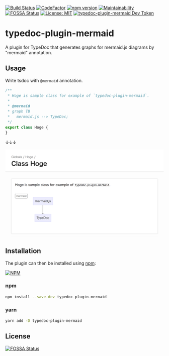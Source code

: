 [![Build Status](https://travis-ci.org/kamiazya/typedoc-plugin-mermaid.svg?branch=master)](https://travis-ci.org/kamiazya/typedoc-plugin-mermaid) [![CodeFactor](https://www.codefactor.io/repository/github/kamiazya/typedoc-plugin-mermaid/badge)](https://www.codefactor.io/repository/github/kamiazya/typedoc-plugin-mermaid) [![npm version](https://badge.fury.io/js/typedoc-plugin-mermaid.svg)](https://badge.fury.io/js/typedoc-plugin-mermaid) [![Maintainability](https://api.codeclimate.com/v1/badges/827855fa3daba03076b4/maintainability)](https://codeclimate.com/github/kamiazya/typedoc-plugin-mermaid/maintainability) [![FOSSA Status](https://app.fossa.io/api/projects/git%2Bgithub.com%2Fkamiazya%2Ftypedoc-plugin-mermaid.svg?type=shield)](https://app.fossa.io/projects/git%2Bgithub.com%2Fkamiazya%2Ftypedoc-plugin-mermaid?ref=badge_shield) [![License: MIT](https://img.shields.io/badge/License-MIT-yellow.svg)](https://opensource.org/licenses/MIT) [![typedoc-plugin-mermaid Dev Token](https://badge.devtoken.rocks/typedoc-plugin-mermaid)](https://devtoken.rocks/package/typedoc-plugin-mermaid)


# typedoc-plugin-mermaid

A plugin for TypeDoc that generates graphs for mermaid.js diagrams by "mermaid" annotation.

## Usage

Write tsdoc with `@mermaid` annotation.

```typescript
/**
 * Hoge is sample class for example of `typedoc-plugin-mermaid`.
 *
 * @mermaid
 * graph TB
 *   mermaid.js --> TypeDoc;
 */
export class Hoge {
}

```

↓↓↓

[![DEMO](./img/example.png)](https://kamiazya.github.io/typedoc-plugin-mermaid/classes/hoge.html)

## Installation

The plugin can then be installed using [npm](https://www.npmjs.com/):

[![NPM](https://nodei.co/npm/typedoc-plugin-mermaid.png)](https://nodei.co/npm/typedoc-plugin-mermaid/)

### npm

```sh
npm install --save-dev typedoc-plugin-mermaid
```

### yarn

```sh
yarn add -D typedoc-plugin-mermaid
```

## License

[![FOSSA Status](https://app.fossa.io/api/projects/git%2Bgithub.com%2Fkamiazya%2Ftypedoc-plugin-mermaid.svg?type=large)](https://app.fossa.io/projects/git%2Bgithub.com%2Fkamiazya%2Ftypedoc-plugin-mermaid?ref=badge_large)
